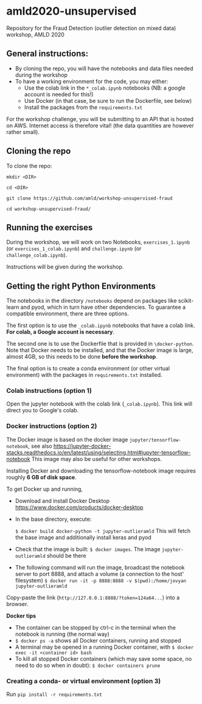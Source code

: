 # amld2020-unsupervised
Repository for the Fraud Detection (outlier detection on mixed data) workshop, AMLD 2020  

## General instructions:

- By cloning the repo, you will have the notebooks and data files needed during the workshop
- To have a working environment for the code, you may either:
    - Use the colab link in the `*_colab.ipynb` notebooks (NB: a google account is needed for this!)
    - Use Docker (in that case, be sure to run the Dockerfile, see below)
    - Install the packages from the `requirements.txt`

For the workshop challenge, you will be submitting to an API that is hosted on AWS. Internet access is therefore vital! (the data quantities are however rather small).


## Cloning the repo
To clone the repo:

`mkdir <DIR>`

`cd <DIR>`

`git clone https://github.com/amld/workshop-unsupervised-fraud`

`cd workshop-unsupervised-fraud/`


## Running the exercises
During the workshop, we will work on two Notebooks, `exercises_1.ipynb` (or `exercises_1_colab.ipynb`) and `challenge.ipynb` (or `challenge_colab.ipynb`).

Instructions will be given during the workshop.

## Getting the right Python Environments

The notebooks in the directory `/notebooks`  depend on packages like scikit-learn and pyod, which in turn have other dependencies. To guarantee a compatible environment, there are three options.

The first option is to use the `_colab.ipynb` notebooks that have a colab link. **For colab, a Google account is necessary**.

The second one is to use the Dockerfile that is provided in `\docker-python`. Note that Docker needs to be installed, and that the Docker image is large, almost 4GB, so this needs to be done **before the workshop**.

The final option is to create a conda environment (or other virtual environment) with the packages in `requirements.txt` installed.


### Colab instructions (option 1)
Open the jupyter notebook with the colab link (`_colab.ipynb`). This link will direct you to Google's colab.


### Docker instructions (option 2)
The Docker image is based on the docker image `jupyter/tensorflow-notebook`,
see also https://jupyter-docker-stacks.readthedocs.io/en/latest/using/selecting.html#jupyter-tensorflow-notebook
This image may also be useful for other workshops.

Installing Docker and downloading the tensorflow-notebook image requires roughly **6 GB of disk space**.


To get Docker up and running,
- Download and install Docker Desktop https://www.docker.com/products/docker-desktop
- In the base directory, execute:

    `$ docker build docker-python -t jupyter-outlieramld`
    This will fetch the base image and additionally install keras and pyod
- Check that the image is built:
    `$ docker images`. The image `jupyter-outlieramld` should be there
- The following command will run the image, broadcast the notebook server to port 8888, and attach a volume (a connection to the host' filesystem)
    `$ docker run -it -p 8888:8888 -v $(pwd):/home/jovyan jupyter-outlieramld`

Copy-paste the link (`http://127.0.0.1:8888/?token=124a64...`) into a browser.

**Docker tips**
- The container can be stopped by ctrl-c in the terminal when the notebook is running (the normal way)
- `$ docker ps -a` shows all Docker containers, running and stopped
- A terminal may be opened in a running Docker container, with `$ docker exec -it <container id> bash`
- To kill all stopped Docker containers (which may save some space, no need to do so when in doubt):
`$ docker containers prune`

### Creating a conda- or virtual environment (option 3)
Run `pip install -r requirements.txt`
